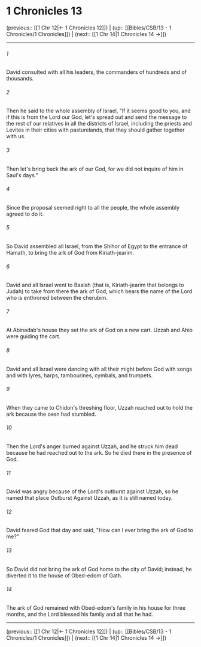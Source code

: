 # 1 Chronicles 13

(previous:: [[1 Chr 12|← 1 Chronicles 12]]) | (up:: [[Bibles/CSB/13 - 1 Chronicles/1 Chronicles]]) | (next:: [[1 Chr 14|1 Chronicles 14 →]])

***


###### 1 
David consulted with all his leaders, the commanders of hundreds and of thousands. 

###### 2 
Then he said to the whole assembly of Israel, "If it seems good to you, and if this is from the Lord our God, let's spread out and send the message to the rest of our relatives in all the districts of Israel, including the priests and Levites in their cities with pasturelands, that they should gather together with us. 

###### 3 
Then let's bring back the ark of our God, for we did not inquire of him in Saul's days." 

###### 4 
Since the proposal seemed right to all the people, the whole assembly agreed to do it. 

###### 5 
So David assembled all Israel, from the Shihor of Egypt to the entrance of Hamath, to bring the ark of God from Kiriath-jearim. 

###### 6 
David and all Israel went to Baalah (that is, Kiriath-jearim that belongs to Judah) to take from there the ark of God, which bears the name of the Lord who is enthroned between the cherubim. 

###### 7 
At Abinadab's house they set the ark of God on a new cart. Uzzah and Ahio were guiding the cart. 

###### 8 
David and all Israel were dancing with all their might before God with songs and with lyres, harps, tambourines, cymbals, and trumpets. 

###### 9 
When they came to Chidon's threshing floor, Uzzah reached out to hold the ark because the oxen had stumbled. 

###### 10 
Then the Lord's anger burned against Uzzah, and he struck him dead because he had reached out to the ark. So he died there in the presence of God. 

###### 11 
David was angry because of the Lord's outburst against Uzzah, so he named that place Outburst Against Uzzah, as it is still named today. 

###### 12 
David feared God that day and said, "How can I ever bring the ark of God to me?" 

###### 13 
So David did not bring the ark of God home to the city of David; instead, he diverted it to the house of Obed-edom of Gath. 

###### 14 
The ark of God remained with Obed-edom's family in his house for three months, and the Lord blessed his family and all that he had.

***

(previous:: [[1 Chr 12|← 1 Chronicles 12]]) | (up:: [[Bibles/CSB/13 - 1 Chronicles/1 Chronicles]]) | (next:: [[1 Chr 14|1 Chronicles 14 →]])
